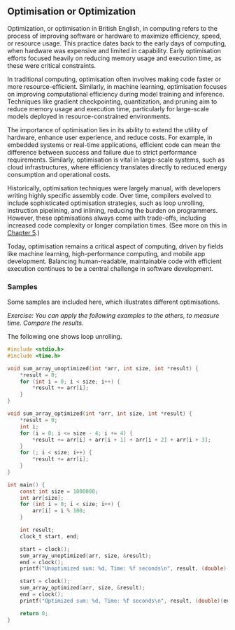 
## Optimisation or Optimization

Optimization, or optimisation in British English, in computing refers to the process of improving
software or hardware to maximize efficiency, speed, or resource usage. This practice dates back to
the early days of computing, when hardware was expensive and limited in capability. Early optimisation
efforts focused heavily on reducing memory usage and execution time, as these were critical constraints.

In traditional computing, optimisation often involves making code faster or more resource-efficient.
Similarly, in machine learning, optimisation focuses on improving computational efficiency during model
training and inference. Techniques like gradient checkpointing, quantization, and pruning aim to reduce
memory usage and execution time, particularly for large-scale models deployed in resource-constrained
environments.

The importance of optimisation lies in its ability to extend the utility of hardware, enhance user
experience, and reduce costs. For example, in embedded systems or real-time applications, efficient
code can mean the difference between success and failure due to strict performance requirements.
Similarly, optimisation is vital in large-scale systems, such as cloud infrastructures, where efficiency
translates directly to reduced energy consumption and operational costs.

Historically, optimisation techniques were largely manual, with developers writing highly specific
assembly code. Over time, compilers evolved to include sophisticated optimisation strategies, such
as loop unrolling, instruction pipelining, and inlining, reducing the burden on programmers. However,
these optimisations always come with trade-offs, including increased code complexity or longer compilation
times. (See more on this in [Chapter 5](../../ch05/).)

Today, optimisation remains a critical aspect of computing, driven by fields like machine learning,
high-performance computing, and mobile app development. Balancing human-readable, maintainable code
with efficient execution continues to be a central challenge in software development.


### Samples

Some samples are included here, which illustrates different optimisations.

*Exercise: You can apply the following examples to the others, to measure time. Compare the results.*

The following one shows loop unrolling.

```c
#include <stdio.h>
#include <time.h>

void sum_array_unoptimized(int *arr, int size, int *result) {
    *result = 0;
    for (int i = 0; i < size; i++) {
        *result += arr[i];
    }
}

void sum_array_optimized(int *arr, int size, int *result) {
    *result = 0;
    int i;
    for (i = 0; i <= size - 4; i += 4) {
        *result += arr[i] + arr[i + 1] + arr[i + 2] + arr[i + 3];
    }
    for (; i < size; i++) {
        *result += arr[i];
    }
}

int main() {
    const int size = 1000000;
    int arr[size];
    for (int i = 0; i < size; i++) {
        arr[i] = i % 100;
    }

    int result;
    clock_t start, end;

    start = clock();
    sum_array_unoptimized(arr, size, &result);
    end = clock();
    printf("Unoptimized sum: %d, Time: %f seconds\n", result, (double)(end - start) / CLOCKS_PER_SEC);

    start = clock();
    sum_array_optimized(arr, size, &result);
    end = clock();
    printf("Optimized sum: %d, Time: %f seconds\n", result, (double)(end - start) / CLOCKS_PER_SEC);

    return 0;
}
```
